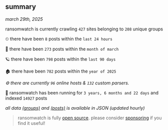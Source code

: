 
## summary
_march 29th, 2025_

ransomwatch is currently crawling `427` sites belonging to `208` unique groups

⏲ there have been `8` posts within the `last 24 hours`

🦈 there have been `273` posts within the `month of march`

🪐 there have been `798` posts within the `last 90 days`

🏚 there have been `782` posts within the `year of 2025`

_⚙️ there are currently `96` online hosts & `132` custom parsers._

🦕 ransomwatch has been running for `3 years, 6 months and 22 days` and indexed `14927` posts

_all data  [(groups)](http://ransomwhat.telemetry.ltd/groups) and [(posts)](http://ransomwhat.telemetry.ltd/posts) is available in JSON (updated hourly)_

> ransomwatch is fully [open source](https://github.com/joshhighet/ransomwatch#ransomwatch--). please consider [sponsoring](https://github.com/sponsors/joshhighet) if you find it useful!
